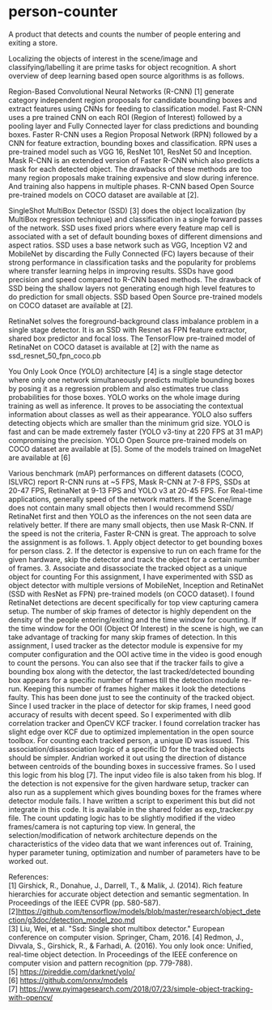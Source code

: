 # person-counter
A product that detects and counts the number of people entering and exiting a store.

Localizing the objects of interest in the scene/image and classifying/labelling it are prime tasks for object recognition. A short overview of deep learning based open source algorithms is as follows.<br />

Region-Based Convolutional Neural Networks (R-CNN) [1] generate category independent region proposals for candidate bounding boxes and extract features using CNNs for feeding to classification model. Fast R-CNN uses a pre trained CNN on each ROI (Region of Interest) followed by a pooling layer and Fully Connected layer for class predictions and bounding boxes. Faster R-CNN uses a Region Proposal Network (RPN) followed by a CNN for feature extraction, bounding boxes and classification. RPN uses a pre-trained model such as VGG 16, ResNet 101, ResNet 50 and Inception. Mask R-CNN is an extended version of Faster R-CNN which also predicts a mask for each detected object. The drawbacks of these methods are too many region proposals make training expensive and slow during inference. And training also happens in multiple phases. R-CNN based Open Source pre-trained models on COCO dataset are available at [2].<br />

SingleShot MultiBox Detector (SSD) [3] does the object localization (by MultiBox regression technique) and classification in a single forward passes of the network. SSD uses fixed priors where every feature map cell is associated with a set of default bounding boxes of different dimensions and aspect ratios. SSD uses a base network such as VGG, Inception V2 and MobileNet by discarding the Fully Connected (FC) layers because of their strong performance in classification tasks and the popularity for problems where transfer learning helps in improving results. SSDs have good precision and speed compared to R-CNN based methods. The drawback of SSD being the shallow layers not generating enough high level features to do prediction for small objects. SSD based Open Source pre-trained models on COCO dataset are available at [2].<br />

RetinaNet solves the foreground-background class imbalance problem in a single stage detector. It is an SSD with Resnet as FPN feature extractor, shared box predictor and focal loss. The TensorFlow pre-trained model of RetinaNet on COCO dataset is available at [2] with the name as ssd_resnet_50_fpn_coco.pb<br />

You Only Look Once (YOLO) architecture [4] is a single stage detector where only one network simultaneously predicts multiple bounding boxes by posing it as a regression problem and also estimates true class probabilities for those boxes. YOLO works on the whole image during training as well as inference. It proves to be associating the contextual information about classes as well as their appearance. YOLO also suffers detecting objects which are smaller than the minimum grid size. YOLO is fast and can be made extremely faster (YOLO v3-tiny at 220 FPS at 31 mAP) compromising the precision. YOLO Open Source pre-trained models on COCO dataset are available at [5]. Some of the models trained on ImageNet are available at [6]<br />

Various benchmark (mAP) performances on different datasets (COCO, ISLVRC) report R-CNN runs at ~5 FPS, Mask R-CNN at 7-8 FPS, SSDs at 20-47 FPS, RetinaNet at 9-13 FPS and YOLO v3 at 20-45 FPS. For Real-time applications, generally speed of the network matters. If the Scene/image does not contain many small objects then I would recommend SSD/ RetinaNet first and then YOLO as the inferences on the not seen data are relatively better. If there are many small objects, then use Mask R-CNN. If the speed is not the criteria, Faster R-CNN is great. The approach to solve the assignment is as follows. 1. Apply object detector to get bounding boxes for person class. 2. If the detector is expensive to run on each frame for the given hardware, skip the detector and track the object for a certain number of frames. 3. Associate and disassociate the tracked object as a unique object for counting For this assignment, I have experimented with SSD as object detector with multiple versions of MobileNet, Inception and RetinaNet (SSD with ResNet as FPN) pre-trained models (on COCO dataset). I found RetinaNet detections are decent specifically for top view capturing camera setup. The number of skip frames of detector is highly dependent on the density of the people entering/exiting and the time window for counting. If the time window for the OOI (Object Of Interest) in the scene is high, we can take advantage of tracking for many skip frames of detection. In this assignment, I used tracker as the detector module is expensive for my computer configuration and the OOI active time in the video is good enough to count the persons. You can also see that if the tracker fails to give a bounding box along with the detector, the last tracked/detected bounding box appears for a specific number of frames till the detection module re-run. Keeping this number of frames higher makes it look the detections faulty. This has been done just to see the continuity of the tracked object. Since I used tracker in the place of detector for skip frames, I need good accuracy of results with decent speed. So I experimented with dlib correlation tracker and OpenCV KCF tracker. I found correlation tracker has slight edge over KCF due to optimized implementation in the open source toolbox. For counting each tracked person, a unique ID was issued. This association/disassociation logic of a specific ID for the tracked objects should be simpler. Andrian worked it out using the direction of distance between centroids of the bounding boxes in successive frames. So I used this logic from his blog [7]. The input video file is also taken from his blog. If the detection is not expensive for the given hardware setup, tracker can also run as a supplement which gives bounding boxes for the frames where detector module fails. I have written a script to experiment this but did not integrate in this code. It is available in the shared folder as exp_tracker.py file.
The count updating logic has to be slightly modified if the video frames/camera is not capturing top view. In general, the selection/modification of network architecture depends on the characteristics of the video data that we want inferences out of. Training, hyper parameter tuning, optimization and number of parameters have to be worked out.<br />

References: <br />
[1] Girshick, R., Donahue, J., Darrell, T., & Malik, J. (2014). Rich feature hierarchies for accurate object detection and semantic segmentation. In Proceedings of the IEEE CVPR (pp. 580-587).<br />
[2]https://github.com/tensorflow/models/blob/master/research/object_detection/g3doc/detection_model_zoo.md <br />
[3] Liu, Wei, et al. "Ssd: Single shot multibox detector." European conference on computer vision. Springer, Cham, 2016. [4] Redmon, J., Divvala, S., Girshick, R., & Farhadi, A. (2016). You only look once: Unified, real-time object detection. In Proceedings of the IEEE conference on computer vision and pattern recognition (pp. 779-788).<br />
[5] https://pjreddie.com/darknet/yolo/<br />
[6] https://github.com/onnx/models<br />
[7] https://www.pyimagesearch.com/2018/07/23/simple-object-tracking-with-opencv/
